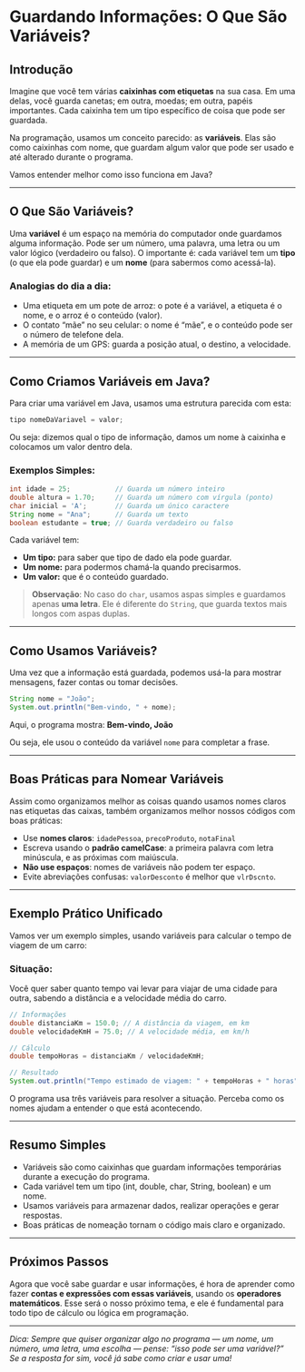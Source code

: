 # Guardando Informações: O Que São Variáveis?

## Introdução

Imagine que você tem várias **caixinhas com etiquetas** na sua casa. Em uma delas, você guarda canetas; em outra, moedas; em outra, papéis importantes. Cada caixinha tem um tipo específico de coisa que pode ser guardada.

Na programação, usamos um conceito parecido: as **variáveis**. Elas são como caixinhas com nome, que guardam algum valor que pode ser usado e até alterado durante o programa.

Vamos entender melhor como isso funciona em Java?

---

## O Que São Variáveis?

Uma **variável** é um espaço na memória do computador onde guardamos alguma informação. Pode ser um número, uma palavra, uma letra ou um valor lógico (verdadeiro ou falso). O importante é: cada variável tem um **tipo** (o que ela pode guardar) e um **nome** (para sabermos como acessá-la).

### Analogias do dia a dia:

* Uma etiqueta em um pote de arroz: o pote é a variável, a etiqueta é o nome, e o arroz é o conteúdo (valor).
* O contato “mãe” no seu celular: o nome é “mãe”, e o conteúdo pode ser o número de telefone dela.
* A memória de um GPS: guarda a posição atual, o destino, a velocidade.

---

## Como Criamos Variáveis em Java?

Para criar uma variável em Java, usamos uma estrutura parecida com esta:

```java
tipo nomeDaVariavel = valor;
```

Ou seja: dizemos qual o tipo de informação, damos um nome à caixinha e colocamos um valor dentro dela.

### Exemplos Simples:

```java
int idade = 25;           // Guarda um número inteiro
double altura = 1.70;     // Guarda um número com vírgula (ponto)
char inicial = 'A';       // Guarda um único caractere
String nome = "Ana";      // Guarda um texto
boolean estudante = true; // Guarda verdadeiro ou falso
```

Cada variável tem:

* **Um tipo:** para saber que tipo de dado ela pode guardar.
* **Um nome:** para podermos chamá-la quando precisarmos.
* **Um valor:** que é o conteúdo guardado.

> **Observação**: No caso do `char`, usamos aspas simples e guardamos apenas **uma letra**. Ele é diferente do `String`, que guarda textos mais longos com aspas duplas.

---

## Como Usamos Variáveis?

Uma vez que a informação está guardada, podemos usá-la para mostrar mensagens, fazer contas ou tomar decisões.

```java
String nome = "João";
System.out.println("Bem-vindo, " + nome);
```

Aqui, o programa mostra:
**Bem-vindo, João**

Ou seja, ele usou o conteúdo da variável `nome` para completar a frase.

---

## Boas Práticas para Nomear Variáveis

Assim como organizamos melhor as coisas quando usamos nomes claros nas etiquetas das caixas, também organizamos melhor nossos códigos com boas práticas:

* Use **nomes claros**: `idadePessoa`, `precoProduto`, `notaFinal`
* Escreva usando o **padrão camelCase**: a primeira palavra com letra minúscula, e as próximas com maiúscula.
* **Não use espaços**: nomes de variáveis não podem ter espaço.
* Evite abreviações confusas: `valorDesconto` é melhor que `vlrDscnto`.

---

## Exemplo Prático Unificado

Vamos ver um exemplo simples, usando variáveis para calcular o tempo de viagem de um carro:

### Situação:

Você quer saber quanto tempo vai levar para viajar de uma cidade para outra, sabendo a distância e a velocidade média do carro.

```java
// Informações
double distanciaKm = 150.0; // A distância da viagem, em km
double velocidadeKmH = 75.0; // A velocidade média, em km/h

// Cálculo
double tempoHoras = distanciaKm / velocidadeKmH;

// Resultado
System.out.println("Tempo estimado de viagem: " + tempoHoras + " horas");
```

O programa usa três variáveis para resolver a situação. Perceba como os nomes ajudam a entender o que está acontecendo.

---

## Resumo Simples

* Variáveis são como caixinhas que guardam informações temporárias durante a execução do programa.
* Cada variável tem um tipo (int, double, char, String, boolean) e um nome.
* Usamos variáveis para armazenar dados, realizar operações e gerar respostas.
* Boas práticas de nomeação tornam o código mais claro e organizado.

---

## Próximos Passos

Agora que você sabe guardar e usar informações, é hora de aprender como fazer **contas e expressões com essas variáveis**, usando os **operadores matemáticos**. Esse será o nosso próximo tema, e ele é fundamental para todo tipo de cálculo ou lógica em programação.

---

*Dica: Sempre que quiser organizar algo no programa — um nome, um número, uma letra, uma escolha — pense: “isso pode ser uma variável?” Se a resposta for sim, você já sabe como criar e usar uma!*
